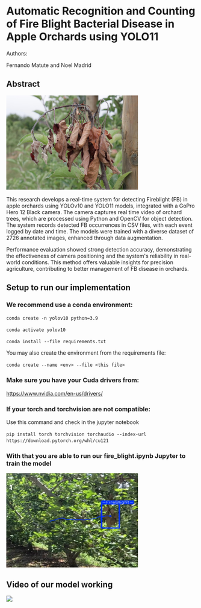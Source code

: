 # Automatic Recognition and Counting of Fire Blight Bacterial Disease in Apple Orchards using YOLO11
Authors:

Fernando Matute and Noel Madrid

## Abstract
<img src="./assets/FB.jpg" alt="FB" height = "250" width="350"/>

This research develops a real-time system for detecting Fireblight (FB) in apple orchards using YOLOv10 and YOLO11 models, integrated with a GoPro Hero 12 Black camera. The camera captures real time video of orchard trees, which are processed using Python and OpenCV for object detection. The system records detected FB occurrences in CSV files, with each event logged by date and time. The models were trained with a diverse dataset of 2726 annotated images, enhanced through data augmentation. 

Performance evaluation showed strong detection accuracy, demonstrating the effectiveness of camera positioning and the system's reliability in real-world conditions. This method offers valuable insights for precision agriculture, contributing to better management of FB disease in orchards.

## Setup to run our implementation

### We recommend use a conda environment:

`conda create -n yolov10 python=3.9`

`conda activate yolov10`

`conda install --file requirements.txt`

You may also create the environment from the requirements file:

`conda create --name <env> --file <this file>`

### Make sure you have your Cuda drivers from:
https://www.nvidia.com/en-us/drivers/

### If your torch and torchvision are not compatible:
Use this command and check in the jupyter notebook

`pip install torch torchvision torchaudio --index-url https://download.pytorch.org/whl/cu121`

### With that you are able to run our fire_blight.ipynb Jupyter to train the model

<img src="./assets/fb_detection.png" alt="FB_Detection" height = "250" width="350"/>


## Video of our model working
![](./assets/Detection_Comparison.gif)

